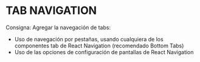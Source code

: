 # TAB NAVIGATION
Consigna: Agregar la navegación de tabs:
- Uso de navegación por pestañas, usando cualquiera de los componentes tab de React Navigation (recomendado Bottom Tabs)
- Uso de las opciones de configuración de pantallas de React Navigation
